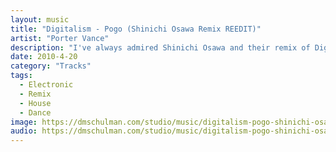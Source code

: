 ```yaml
---
layout: music
title: "Digitalism - Pogo (Shinichi Osawa Remix REEDIT)"
artist: "Porter Vance"
description: "I've always admired Shinichi Osawa and their remix of Digitalism's Pogo brought that track to life in a completely new way. I wanted to build on that momentum with a reedit. The track was a hit at shows during the banger era."
date: 2010-4-20
category: "Tracks"
tags: 
  - Electronic
  - Remix
  - House
  - Dance
image: https://dmschulman.com/studio/music/digitalism-pogo-shinichi-osawa-remix-reedit.jpg
audio: https://dmschulman.com/studio/music/digitalism-pogo-shinichi-osawa-remix-reedit.mp3
---
```

